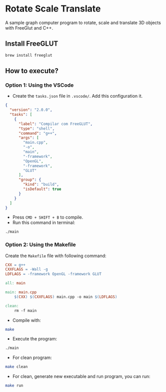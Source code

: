 # Rotate Scale Translate

A sample graph computer program to rotate, scale and translate 3D objects with FreeGlut and C++.

## Install FreeGLUT

```bash
brew install freeglut
```

## How to execute?

### Option 1: Using the VSCode

- Create the `tasks.json` file in `.vscode/`. Add this configuration it.

```json
{
  "version": "2.0.0",
  "tasks": [
    {
      "label": "Compilar com FreeGLUT",
      "type": "shell",
      "command": "g++",
      "args": [
        "main.cpp",
        "-o",
        "main",
        "-framework",
        "OpenGL",
        "-framework",
        "GLUT"
      ],
      "group": {
        "kind": "build",
        "isDefault": true
      }
    }
  ]
}
```

- Press `CMD + SHIFT + B` to compile.
- Run this command in terminal:

```bash
./main
```

### Option 2: Using the Makefile

Create the `Makefile` file with following command:

```makefile
CXX = g++
CXXFLAGS = -Wall -g
LDFLAGS = -framework OpenGL -framework GLUT

all: main

main: main.cpp
	$(CXX) $(CXXFLAGS) main.cpp -o main $(LDFLAGS)

clean:
	rm -f main
```

- Compile with:

```bash
make
```

- Execute the program:

```bash
./main
```

- For clean program:

```bash
make clean
```

- For clean, generate new executable and run program, you can run:

```bash
make run
```
